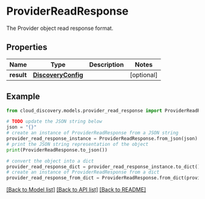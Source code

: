 # ProviderReadResponse

The Provider object read response format.

## Properties

Name | Type | Description | Notes
------------ | ------------- | ------------- | -------------
**result** | [**DiscoveryConfig**](DiscoveryConfig.md) |  | [optional] 

## Example

```python
from cloud_discovery.models.provider_read_response import ProviderReadResponse

# TODO update the JSON string below
json = "{}"
# create an instance of ProviderReadResponse from a JSON string
provider_read_response_instance = ProviderReadResponse.from_json(json)
# print the JSON string representation of the object
print(ProviderReadResponse.to_json())

# convert the object into a dict
provider_read_response_dict = provider_read_response_instance.to_dict()
# create an instance of ProviderReadResponse from a dict
provider_read_response_from_dict = ProviderReadResponse.from_dict(provider_read_response_dict)
```
[[Back to Model list]](../README.md#documentation-for-models) [[Back to API list]](../README.md#documentation-for-api-endpoints) [[Back to README]](../README.md)


